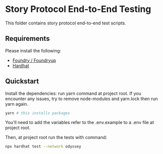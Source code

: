 # Story Protocol End-to-End Testing

This folder contains story protocol end-to-end test scripts.

## Requirements

Please install the following:

- [Foundry / Foundryup](https://github.com/gakonst/foundry)
- [Hardhat](https://hardhat.org/hardhat-runner/docs/getting-started#overview)

## Quickstart

Install the dependencies: run yarn command at project root. If you encounter any issues, try to remove node-modules and yarn.lock then run yarn again.

```sh
yarn # this installs packages
```

You'll need to add the variables refer to the .env.example to a .env file at project root.

Then, at project root run the tests with command:

```sh
npx hardhat test --network odyssey
```
